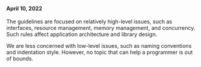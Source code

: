#### April 10, 2022
The guidelines are focused on relatively high-level issues, such as interfaces, resource management,
memory management, and concurrency. Such rules affect application architecture and library design. 

We are less concerned with low-level issues, such as naming conventions and indentation style.
However, no topic that can help a programmer is out of bounds.
